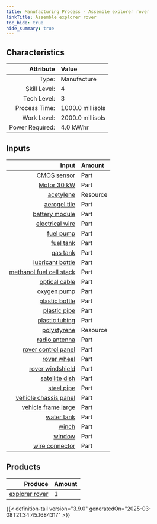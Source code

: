 ```yaml
---
title: Manufacturing Process - Assemble explorer rover
linkTitle: Assemble explorer rover
toc_hide: true
hide_summary: true
---
```

<!-- This is generated by the MarsSim HelpGenertor, do not edit. -->


## Characteristics

| Attribute      | Value |
|--------:|:------|
|Type:|Manufacture|
|Skill Level:|4|
|Tech Level:|3|
|Process Time:|1000.0 millisols|
|Work Level:|2000.0 millisols|
|Power Required:|4.0 kW/hr|

## Inputs

| Input      | Amount |
|--------:|:------|
|[CMOS sensor](/docs/definitions/part/cmos-sensor)|Part|6|
|[Motor 30 kW](/docs/definitions/part/motor-30-kw)|Part|3|
|[acetylene](/docs/definitions/resource/acetylene)|Resource|2.0 kg|
|[aerogel tile](/docs/definitions/part/aerogel-tile)|Part|80|
|[battery module](/docs/definitions/part/battery-module)|Part|2|
|[electrical wire](/docs/definitions/part/electrical-wire)|Part|20|
|[fuel pump](/docs/definitions/part/fuel-pump)|Part|2|
|[fuel tank](/docs/definitions/part/fuel-tank)|Part|2|
|[gas tank](/docs/definitions/part/gas-tank)|Part|2|
|[lubricant bottle](/docs/definitions/part/lubricant-bottle)|Part|3|
|[methanol fuel cell stack](/docs/definitions/part/methanol-fuel-cell-stack)|Part|4|
|[optical cable](/docs/definitions/part/optical-cable)|Part|6|
|[oxygen pump](/docs/definitions/part/oxygen-pump)|Part|2|
|[plastic bottle](/docs/definitions/part/plastic-bottle)|Part|3|
|[plastic pipe](/docs/definitions/part/plastic-pipe)|Part|3|
|[plastic tubing](/docs/definitions/part/plastic-tubing)|Part|3|
|[polystyrene](/docs/definitions/resource/polystyrene)|Resource|15.0 kg|
|[radio antenna](/docs/definitions/part/radio-antenna)|Part|1|
|[rover control panel](/docs/definitions/part/rover-control-panel)|Part|1|
|[rover wheel](/docs/definitions/part/rover-wheel)|Part|12|
|[rover windshield](/docs/definitions/part/rover-windshield)|Part|2|
|[satellite dish](/docs/definitions/part/satellite-dish)|Part|1|
|[steel pipe](/docs/definitions/part/steel-pipe)|Part|3|
|[vehicle chassis panel](/docs/definitions/part/vehicle-chassis-panel)|Part|6|
|[vehicle frame large](/docs/definitions/part/vehicle-frame-large)|Part|3|
|[water tank](/docs/definitions/part/water-tank)|Part|2|
|[winch](/docs/definitions/part/winch)|Part|1|
|[window](/docs/definitions/part/window)|Part|2|
|[wire connector](/docs/definitions/part/wire-connector)|Part|20|

## Products


| Produce      | Amount |
|--------:|:------|
|[explorer rover](/docs/definitions/vehicle/explorer-rover)|1|



{{< definition-tail version="3.9.0" generatedOn="2025-03-08T21:34:45.1684317" >}}




